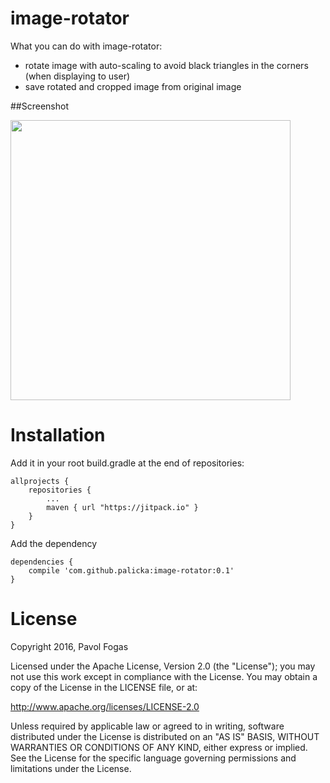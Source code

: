 # image-rotator
What you can do with image-rotator:
- rotate image with auto-scaling to avoid black triangles in the corners (when displaying to user)
- save rotated and cropped image from original image


##Screenshot

<img src="https://raw.githubusercontent.com/palicka/image-rotator/master/app/src/main/res/drawable/demo.gif" width="448" />


Installation
=======

Add it in your root build.gradle at the end of repositories:

	allprojects {
		repositories {
			...
			maven { url "https://jitpack.io" }
		}
	}

Add the dependency

	dependencies {
		compile 'com.github.palicka:image-rotator:0.1'
	}

License
=======
Copyright 2016, Pavol Fogas 

Licensed under the Apache License, Version 2.0 (the "License"); you may not use this work except in compliance with the License.
You may obtain a copy of the License in the LICENSE file, or at:

http://www.apache.org/licenses/LICENSE-2.0

Unless required by applicable law or agreed to in writing, software distributed under the License is distributed on an "AS IS" BASIS, WITHOUT WARRANTIES OR CONDITIONS OF ANY KIND, either express or implied. See the License for the specific language governing permissions and limitations under the License.
